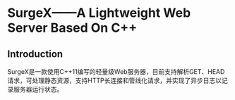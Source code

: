 # SurgeX——A Lightweight Web Server Based On C++
## Introduction
SurgeX是一款使用C++11编写的轻量级Web服务器，目前支持解析GET、HEAD请求，可处理静态资源，支持HTTP长连接和管线化请求，并实现了异步日志以记录服务器运行状态。
